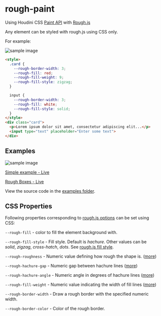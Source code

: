 # rough-paint
Using Houdini CSS [Paint API](https://developers.google.com/web/updates/2018/01/paintapi) with [Rough.js](https://roughjs.com/)

Any element can be styled with rough.js using CSS only.

For example:

![sample image](https://i.imgur.com/gzSzxab.png)

```html
<style>
  .card {
    --rough-border-width: 3;
    --rough-fill: red;
    --rough-fill-weight: 9;
    --rough-fill-style: zigzag;
  }

  input {
    --rough-border-width: 3;
    --rough-fill: white;
    --rough-fill-style: solid;
  }
</style>
<div class="card">
  <p>Lorem ipsum dolor sit amet, consectetur adipiscing elit...</p>
  <input type="text" placeholder="Enter some text">
</div>
```

## Examples

![sample image](https://i.imgur.com/9hQujNk.png)

[Simple example - Live](https://pshihn.github.io/rough-paint/examples/basic.html)

[Rough Boxes - Live](https://pshihn.github.io/rough-paint/examples/boxes.html)

View the source code in the [examples folder](https://github.com/pshihn/rough-paint/tree/master/examples).

## CSS Properties

Following properties corresponding to [rough.js options](https://github.com/pshihn/rough/wiki#options) can be set using CSS:

`--rough-fill` - color to fill the element background with.

`--rough-fill-style` - Fill style. Default is *hachure*. Other values can be *solid*, *zigzag*, *cross-hatch*, *dots*. See [rough.js fill style](https://github.com/pshihn/rough/wiki#fillstyle).

`--rough-roughness` - Numeric value defining how rough the shape is. ([more](https://github.com/pshihn/rough/wiki#roughness))

`--rough-hachure-gap` - Numeric gap between hachure lines ([more](https://github.com/pshihn/rough/wiki#hachuregap))

`--rough-hachure-angle` - Numeric angle in degrees of hachure lines ([more](https://github.com/pshihn/rough/wiki#hachureangle))

`--rough-fill-weight` - Numeric value indicating the width of fill lines ([more](https://github.com/pshihn/rough/wiki#fillweight))

`--rough-border-width` - Draw a rough border with the specified numeric width.

`--rough-border-color` - Color of the rough border.
